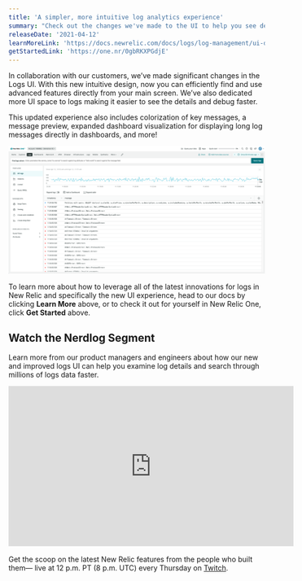 ```yaml
---
title: 'A simpler, more intuitive log analytics experience'
summary: "Check out the changes we've made to the UI to help you see details and debug faster!"
releaseDate: '2021-04-12'
learnMoreLink: 'https://docs.newrelic.com/docs/logs/log-management/ui-data/use-logs-ui/'
getStartedLink: 'https://one.nr/0gbRKXPGdjE'
---
```


In collaboration with our customers, we’ve made significant changes in the Logs UI. With this new intuitive design, now you can efficiently find and use advanced features directly from your main screen. We’ve also dedicated more UI space to logs making it easier to see the details and debug faster. 

This updated experience also includes colorization of key messages, a message preview, expanded dashboard visualization for displaying long log messages directly in dashboards, and more!

![Screenshot showing the new logs UI](./images/new-logs-ui.png "New logs UI") 

To learn more about how to leverage all of the latest innovations for logs in New Relic and specifically the new UI experience, head to our docs by clicking **Learn More** above, or to check it out for yourself in New Relic One, click **Get Started** above.

## Watch the Nerdlog Segment

Learn more from our product managers and engineers about how our new and improved logs UI can help you examine log details and search through millions of logs data faster.

<iframe width="560" height="315" src="https://www.youtube.com/embed/pTakNUihv6w" title="YouTube video player" frameborder="0" allow="accelerometer; autoplay; clipboard-write; encrypted-media; gyroscope; picture-in-picture" allowfullscreen></iframe>

Get the scoop on the latest New Relic features from the people who built them— live at 12 p.m. PT (8 p.m. UTC) every Thursday on [Twitch](https://www.twitch.tv/new_relic). 
